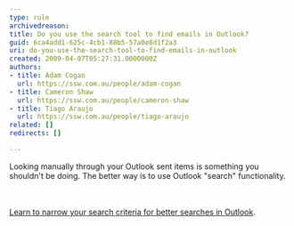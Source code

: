 ```yaml
---
type: rule
archivedreason: 
title: Do you use the search tool to find emails in Outlook?
guid: 6ca4add1-625c-4cb1-88b5-57a0e8d1f2a3
uri: do-you-use-the-search-tool-to-find-emails-in-outlook
created: 2009-04-07T05:27:31.0000000Z
authors:
- title: Adam Cogan
  url: https://ssw.com.au/people/adam-cogan
- title: Cameron Shaw
  url: https://ssw.com.au/people/cameron-shaw
- title: Tiago Araujo
  url: https://ssw.com.au/people/tiago-araujo
related: []
redirects: []

---
```



Looking manually through your Outlook sent items is something you shouldn't&#160;be doing. The better way is to use Outlook &quot;search&quot; functionality.<br>
<br><excerpt class='endintro'></excerpt><br>
<p><a href="http&#58;//office.microsoft.com/en-001/outlook-help/learn-to-narrow-your-search-criteria-for-better-searches-in-outlook-HA010238831.aspx" target="_blank">Learn to narrow your search criteria for better searches in Outlook​​</a>.</p>


